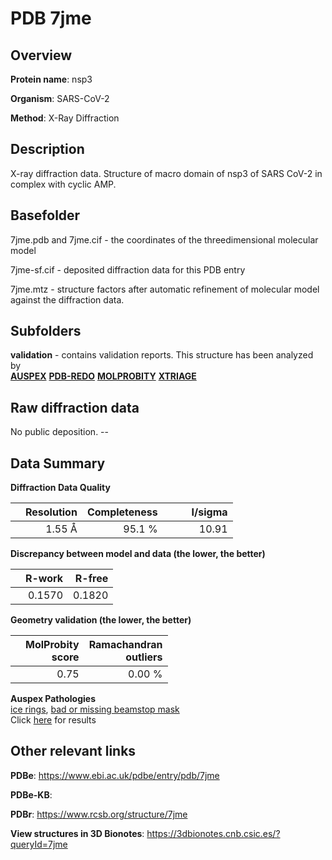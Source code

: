 # PDB 7jme

## Overview

**Protein name**: nsp3

**Organism**: SARS-CoV-2

**Method**: X-Ray Diffraction

## Description

X-ray diffraction data. Structure of macro domain of nsp3 of SARS CoV-2 in complex with cyclic AMP.

## Basefolder

7jme.pdb and 7jme.cif - the coordinates of the threedimensional molecular model

7jme-sf.cif - deposited diffraction data for this PDB entry

7jme.mtz - structure factors after automatic refinement of molecular model against the diffraction data.

## Subfolders





**validation** - contains validation reports. This structure has been analyzed by <br>[**AUSPEX**](https://github.com/thorn-lab/coronavirus_structural_task_force/tree/master/pdb/nsp3/SARS-CoV-2/7jme/validation/auspex) [**PDB-REDO**](https://github.com/thorn-lab/coronavirus_structural_task_force/tree/master/pdb/nsp3/SARS-CoV-2/7jme/validation/pdb-redo) [**MOLPROBITY**](https://github.com/thorn-lab/coronavirus_structural_task_force/tree/master/pdb/nsp3/SARS-CoV-2/7jme/validation/molprobity) [**XTRIAGE**](https://github.com/thorn-lab/coronavirus_structural_task_force/blob/master/pdb/nsp3/SARS-CoV-2/7jme/validation/Xtriage_output.log)  



## Raw diffraction data

No public deposition. --<br> 

## Data Summary
**Diffraction Data Quality**

|   | Resolution | Completeness| I/sigma |
|---|-------------:|----------------:|--------------:|
|   |1.55 Å|95.1  %|<img width=50/>10.91|

**Discrepancy between model and data (the lower, the better)**

|   | **R-work**| **R-free**   
|---|-------------:|----------------:|           
||  0.1570|  0.1820|

**Geometry validation (the lower, the better)**

|   |**MolProbity<br>score**| **Ramachandran<br>outliers** 
|---|-------------:|----------------:|
||  0.75|  0.00 %|

**Auspex Pathologies**<br> [ice rings](https://www.auspex.de/pathol/#1), [bad or missing beamstop mask](https://www.auspex.de/pathol/#2)<br>Click [here](https://github.com/thorn-lab/coronavirus_structural_task_force/blob/master/pdb/nsp3/SARS-CoV-2/7jme/validation/auspex/7jme_auspex_comments.txt)  for results

 



## Other relevant links 
**PDBe**:  https://www.ebi.ac.uk/pdbe/entry/pdb/7jme

**PDBe-KB**:  
 
**PDBr**: https://www.rcsb.org/structure/7jme 

**View structures in 3D Bionotes**: https://3dbionotes.cnb.csic.es/?queryId=7jme

